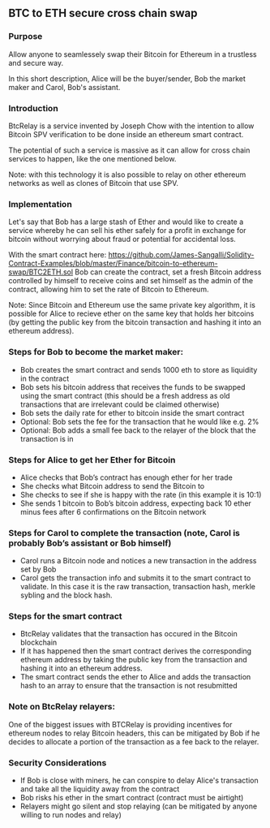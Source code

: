 ## BTC to ETH secure cross chain swap

### Purpose 

Allow anyone to seamlessely swap their Bitcoin for Ethereum in a trustless and secure way. 

In this short description, Alice will be the buyer/sender, Bob the market maker and Carol, Bob's assistant. 

### Introduction

BtcRelay is a service invented by Joseph Chow with the intention to allow Bitcoin SPV verification to be done inside an ethereum smart contract. 

The potential of such a service is massive as it can allow for cross chain services to happen, like the one mentioned below.

Note: with this technology it is also possible to relay on other ethereum networks as well as clones of Bitcoin that use SPV. 

### Implementation 

Let's say that Bob has a large stash of Ether and would like to create a service whereby he can sell his ether safely for a profit in exchange for bitcoin without worrying about fraud or potential for accidental loss. 

With the smart contract here: https://github.com/James-Sangalli/Solidity-Contract-Examples/blob/master/Finance/bitcoin-to-ethereum-swap/BTC2ETH.sol Bob can create the contract, set a fresh Bitcoin address controlled by himself to receive coins and set himself as the admin of the contract, allowing him to set the rate of Bitcoin to Ethereum.

Note: Since Bitcoin and Ethereum use the same private key algorithm, it is possible for Alice to recieve ether on the same key that holds her bitcoins (by getting the public key from the bitcoin transaction and hashing it into an ethereum address).

### Steps for Bob to become the market maker:

- Bob creates the smart contract and sends 1000 eth to store as liquidity in the contract
- Bob sets his bitcoin address that receives the funds to be swapped using the smart contract (this should be a fresh address as old transactions that are irrelevant could be claimed otherwise) 
- Bob sets the daily rate for ether to bitcoin inside the smart contract 
- Optional: Bob sets the fee for the transaction that he would like e.g. 2%
- Optional: Bob adds a small fee back to the relayer of the block that the transaction is in 

### Steps for Alice to get her Ether for Bitcoin

- Alice checks that Bob’s contract has enough ether for her trade
- She checks what Bitcoin address to send the Bitcoin to
- She checks to see if she is happy with the rate (in this example it is 10:1)
- She sends 1 bitcoin to Bob’s bitcoin address, expecting back 10 ether minus fees after 6 confirmations on the Bitcoin network

### Steps for Carol to complete the transaction (note, Carol is probably Bob’s assistant or Bob himself)

- Carol runs a Bitcoin node and notices a new transaction in the address set by Bob
- Carol gets the transaction info and submits it to the smart contract to validate. In this case it is the raw transaction, transaction hash, merkle sybling and the block hash. 

### Steps for the smart contract

- BtcRelay validates that the transaction has occured in the Bitcoin blockchain
- If it has happened then the smart contract derives the corresponding ethereum address by taking the public key from the transaction and hashing it into an ethereum address. 
- The smart contract sends the ether to Alice and adds the transaction hash to an array to ensure that the transaction is not resubmitted 

### Note on BtcRelay relayers:

One of the biggest issues with BTCRelay is providing incentives for ethereum nodes to relay Bitcoin headers, this can be mitigated by Bob if he decides to allocate a portion of the transaction as a fee back to the relayer. 

### Security Considerations

- If Bob is close with miners, he can conspire to delay Alice's transaction and take all the liquidity away from the contract
- Bob risks his ether in the smart contract (contract must be airtight)
- Relayers might go silent and stop relaying (can be mitigated by anyone willing to run nodes and relay)


